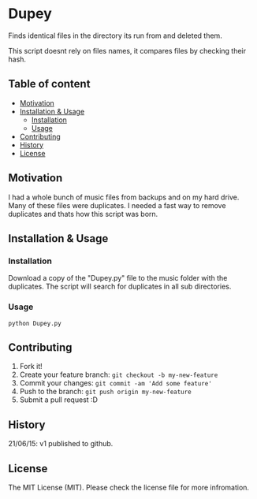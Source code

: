 # Dupey
Finds identical files in the directory its run from and deleted them. 

This script doesnt rely on files names, it compares files by checking their hash.

## Table of content

- [Motivation](#motivation)
- [Installation & Usage](#installation--usage)
    - [Installation](#installation)
    - [Usage](#usage)
- [Contributing](#contributing)
- [History](#history)
- [License](#license)

## Motivation
I had a whole bunch of music files from backups and on my hard drive. Many of these files were duplicates. I needed a fast way to remove duplicates and thats how this script was born.

## Installation & Usage

### Installation
Download a copy of the "Dupey.py" file to the music folder with the duplicates. The script will search for duplicates in all sub directories.

### Usage
```
python Dupey.py
```

## Contributing
1. Fork it!
2. Create your feature branch: `git checkout -b my-new-feature`
3. Commit your changes: `git commit -am 'Add some feature'`
4. Push to the branch: `git push origin my-new-feature`
5. Submit a pull request :D

## History
21/06/15: v1 published to github.

## License
The MIT License (MIT). Please check the license file for more infromation.

